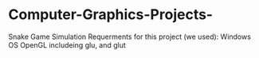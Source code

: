 # Computer-Graphics-Projects-
Snake Game Simulation 
Requerments for this project (we used):
Windows OS
OpenGL includeing glu, and glut
